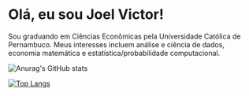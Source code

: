# Olá, eu sou Joel Victor!

Sou graduando em Ciências Econômicas pela Universidade Católica de Pernambuco. Meus interesses incluem análise e ciência de dados, economia matemática e estatística/probabilidade computacional.


![Anurag's GitHub stats](https://github-readme-stats.vercel.app/api?username=violonista&theme=aura_dark&show_icons=true)

[![Top Langs](https://github-readme-stats.vercel.app/api/top-langs/?username=violonista&layout=compact)](https://github.com/anuraghazra/github-readme-stats)
<!--
**Violonista/Violonista** is a ✨ _special_ ✨ repository because its `README.md` (this file) appears on your GitHub profile.

Here are some ideas to get you started:

- 🔭 I’m currently working on ...
- 🌱 I’m currently learning ...
- 👯 I’m looking to collaborate on ...
- 🤔 I’m looking for help with ...
- 💬 Ask me about ...
- 📫 How to reach me: ...
- 😄 Pronouns: ...
- ⚡ Fun fact: ...
-->
